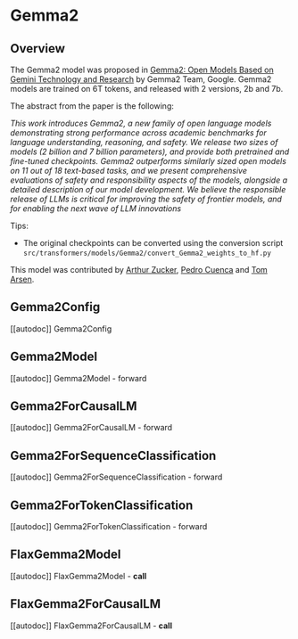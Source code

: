 
<!--Copyright 2024 The HuggingFace Team. All rights reserved.

Licensed under the Apache License, Version 2.0 (the "License"); you may not use this file except in compliance with
the License. You may obtain a copy of the License at

http://www.apache.org/licenses/LICENSE-2.0

Unless required by applicable law or agreed to in writing, software distributed under the License is distributed on
an "AS IS" BASIS, WITHOUT WARRANTIES OR CONDITIONS OF ANY KIND, either express or implied. See the License for the
specific language governing permissions and limitations under the License.

⚠️ Note that this file is in Markdown but contain specific syntax for our doc-builder (similar to MDX) that may not be
rendered properly in your Markdown viewer.

-->

# Gemma2

## Overview

The Gemma2 model was proposed in [Gemma2: Open Models Based on Gemini Technology and Research](https://blog.google/technology/developers/Gemma2-open-models/) by Gemma2 Team, Google.
Gemma2 models are trained on 6T tokens, and released with 2 versions, 2b and 7b.

The abstract from the paper is the following:

*This work introduces Gemma2, a new family of open language models demonstrating strong performance across academic benchmarks for language understanding, reasoning, and safety. We release two sizes of models (2 billion and 7 billion parameters), and provide both pretrained and fine-tuned checkpoints. Gemma2 outperforms similarly sized open models on 11 out of 18 text-based tasks, and we present comprehensive evaluations of safety and responsibility aspects of the models, alongside a detailed description of our model development. We believe the responsible release of LLMs is critical for improving the safety of frontier models, and for enabling the next wave of LLM innovations*

Tips:

- The original checkpoints can be converted using the conversion script `src/transformers/models/Gemma2/convert_Gemma2_weights_to_hf.py` 

This model was contributed by [Arthur Zucker](https://huggingface.co/ArthurZ), [Pedro Cuenca](https://huggingface.co/pcuenq) and [Tom Arsen]().


## Gemma2Config

[[autodoc]] Gemma2Config

## Gemma2Model

[[autodoc]] Gemma2Model
    - forward

## Gemma2ForCausalLM

[[autodoc]] Gemma2ForCausalLM
    - forward

## Gemma2ForSequenceClassification

[[autodoc]] Gemma2ForSequenceClassification
    - forward

## Gemma2ForTokenClassification

[[autodoc]] Gemma2ForTokenClassification
    - forward

## FlaxGemma2Model

[[autodoc]] FlaxGemma2Model
    - __call__

## FlaxGemma2ForCausalLM

[[autodoc]] FlaxGemma2ForCausalLM
    - __call__
